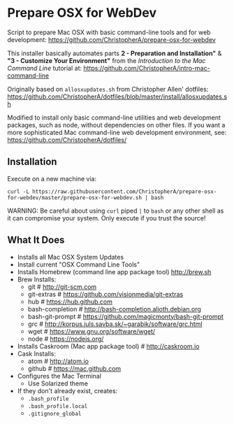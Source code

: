 Prepare OSX for WebDev
======================

Script to prepare Mac OSX with basic command-line tools and for web development:
    https://github.com/ChristopherA/prepare-osx-for-webdev

This installer basically automates parts **2 - Preparation and Installation"** &
**"3 - Customize Your Environment"** from the _Introduction to the Mac Command Line_ tutorial at:
    https://github.com/ChristopherA/intro-mac-command-line

Originally based on `allosxupdates.sh` from Christopher Allen' dotfiles:
    https://github.com/ChristopherA/dotfiles/blob/master/install/allosxupdates.sh

Modified to install only basic command-line utilities and web development packages, such as node, without dependencies on other files. If you want a more sophisticated Mac command-line web development environment, see:
    https://github.com/ChristopherA/dotfiles/

Installation
------------

Execute on a new machine via:

`curl -L https://raw.githubusercontent.com/ChristopherA/prepare-osx-for-webdev/master/prepare-osx-for-webdev.sh | bash`

WARNING: Be careful about using `curl` piped `|` to `bash` or any other shell as it can compromise your system. Only execute if you trust the source!

What It Does
------------

* Installs all Mac OSX System Updates
* Install current "OSX Command Line Tools"
* Installs Homebrew (command line app package tool) http://brew.sh
* Brew Installs:
  * git # http://git-scm.com
  * git-extras # https://github.com/visionmedia/git-extras
  * hub # https://hub.github.com
  * bash-completion # http://bash-completion.alioth.debian.org
  * bash-git-prompt # https://github.com/magicmonty/bash-git-prompt
  * grc # http://korpus.juls.savba.sk/~garabik/software/grc.html
  * wget # https://www.gnu.org/software/wget/
  * node # https://nodejs.org/
* Installs Caskroom (Mac app package tool) # http://caskroom.io
* Cask Installs:
  * atom # http://atom.io
  * github # https://mac.github.com
* Configures the Mac Terminal
  * Use Solarized theme
* If they don't already exist, creates:
  * `.bash_profile`
  * `.bash_profile.local`
  * `.gitignore_global`
